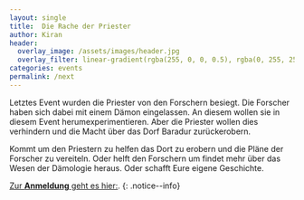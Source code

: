 ```yaml
---
layout: single
title:  Die Rache der Priester
author: Kiran
header:
  overlay_image: /assets/images/header.jpg
  overlay_filter: linear-gradient(rgba(255, 0, 0, 0.5), rgba(0, 255, 255, 0.5))
categories: events
permalink: /next
---
```


Letztes Event wurden die Priester von den Forschern besiegt.
Die Forscher haben sich dabei mit einem Dämon eingelassen.
An diesem wollen sie in diesem Event herumexperimentieren.
Aber die Priester wollen dies verhindern und die Macht über das Dorf Baradur zurückerobern.

Kommt um den Priestern zu helfen das Dort zu erobern und die Pläne der Forscher zu vereiteln.
Oder helft den Forschern um findet mehr über das Wesen der Dämologie heraus.
Oder schafft Eure eigene Geschichte.



[Zur **Anmeldung** geht es hier:](/anmeldung).
{: .notice--info}
